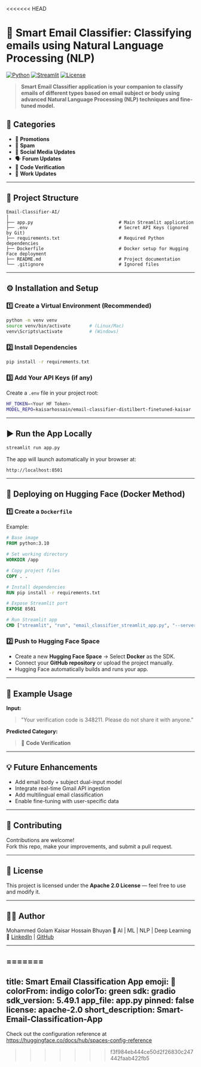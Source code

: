 <<<<<<< HEAD
# 📧 Smart Email Classifier: Classifying emails using Natural Language Processing (NLP)

[![Python](https://img.shields.io/badge/Python-3.10+-blue.svg)](https://python.org)
[![Streamlit](https://img.shields.io/badge/Streamlit-App%20Framework-red.svg)](https://streamlit.io/)
[![License](https://img.shields.io/badge/License-Apache-yellow.svg)](https://www.apache.org/licenses/LICENSE-2.0.txt)

> **Smart Email Classifier application is your companion to classify emails of different types based on email subject or body using advanced Natural Language Processing (NLP) techniques and fine-tuned model.**


## 🧠 Categories
- 📢 **Promotions**
- 🚫 **Spam**
- 💬 **Social Media Updates**
- 🗣️ **Forum Updates**
- 🔢 **Code Verification**
- 💼 **Work Updates**

---

## 🧩 Project Structure

```
Email-Classifier-AI/
│
├── app.py                                # Main Streamlit application
├── .env                                  # Secret API Keys (ignored by Git)
├── requirements.txt                      # Required Python dependencies
├── Dockerfile                            # Docker setup for Hugging Face deployment
├── README.md                             # Project documentation
└── .gitignore                            # Ignored files
```

---

## ⚙️ Installation and Setup

### 1️⃣ Create a Virtual Environment (Recommended)

```bash
python -m venv venv
source venv/bin/activate       # (Linux/Mac)
venv\Scripts\activate          # (Windows)
```

### 2️⃣ Install Dependencies

```bash
pip install -r requirements.txt
```

### 3️⃣ Add Your API Keys (if any)

Create a `.env` file in your project root:

```bash
HF_TOKEN=<Your HF Token>
MODEL_REPO=kaisarhossain/email-classifier-distilbert-finetuned-kaisar
```

---

## ▶️ Run the App Locally

```bash
streamlit run app.py
```

The app will launch automatically in your browser at:
```
http://localhost:8501
```

---

## 🐳 Deploying on Hugging Face (Docker Method)

### 1️⃣ Create a `Dockerfile`
Example:
```dockerfile
# Base image
FROM python:3.10

# Set working directory
WORKDIR /app

# Copy project files
COPY . .

# Install dependencies
RUN pip install -r requirements.txt

# Expose Streamlit port
EXPOSE 8501

# Run Streamlit app
CMD ["streamlit", "run", "email_classifier_streamlit_app.py", "--server.port=8501", "--server.address=0.0.0.0"]
```

### 2️⃣ Push to Hugging Face Space

- Create a new **Hugging Face Space** → Select **Docker** as the SDK.  
- Connect your **GitHub repository** or upload the project manually.  
- Hugging Face automatically builds and runs your app.

---

## 🧾 Example Usage

**Input:**  
> "Your verification code is 348211. Please do not share it with anyone."

**Predicted Category:**  
> 🔢 **Code Verification**

---

## 💡 Future Enhancements
- Add email body + subject dual-input model  
- Integrate real-time Gmail API ingestion  
- Add multilingual email classification  
- Enable fine-tuning with user-specific data  

---

## 🤝 Contributing
Contributions are welcome!  
Fork this repo, make your improvements, and submit a pull request.

---

## 🪪 License
This project is licensed under the **Apache 2.0 License** — feel free to use and modify it.

---

## 👨‍💻 Author
Mohammed Golam Kaisar Hossain Bhuyan
🚀 AI | ML | NLP | Deep Learning  
🔗 [LinkedIn](https://www.linkedin.com/in/kaisarhossain) | [GitHub](https://github.com/kaisarhossain)

---
=======
---
title: Smart Email Classification App
emoji: 🐢
colorFrom: indigo
colorTo: green
sdk: gradio
sdk_version: 5.49.1
app_file: app.py
pinned: false
license: apache-2.0
short_description: Smart-Email-Classification-App
---

Check out the configuration reference at https://huggingface.co/docs/hub/spaces-config-reference
>>>>>>> f3f984eb444ce50d2f26830c247442faab422fb5
